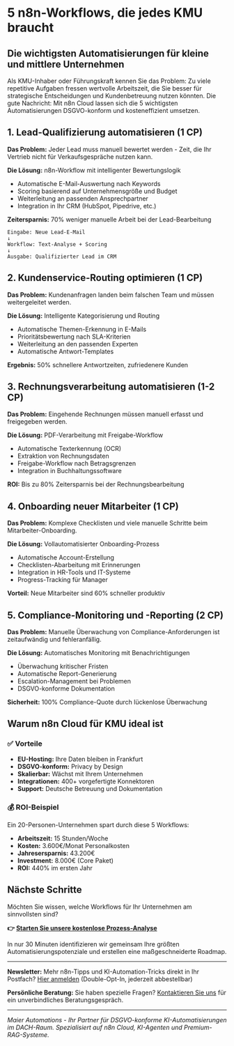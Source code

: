 # 5 n8n-Workflows, die jedes KMU braucht

## Die wichtigsten Automatisierungen für kleine und mittlere Unternehmen

Als KMU-Inhaber oder Führungskraft kennen Sie das Problem: Zu viele repetitive Aufgaben fressen wertvolle Arbeitszeit, die Sie besser für strategische Entscheidungen und Kundenbetreuung nutzen könnten. Die gute Nachricht: Mit n8n Cloud lassen sich die 5 wichtigsten Automatisierungen DSGVO-konform und kosteneffizient umsetzen.

## 1. Lead-Qualifizierung automatisieren (1 CP)

**Das Problem:** Jeder Lead muss manuell bewertet werden - Zeit, die Ihr Vertrieb nicht für Verkaufsgespräche nutzen kann.

**Die Lösung:** n8n-Workflow mit intelligenter Bewertungslogik
- Automatische E-Mail-Auswertung nach Keywords
- Scoring basierend auf Unternehmensgröße und Budget
- Weiterleitung an passenden Ansprechpartner
- Integration in Ihr CRM (HubSpot, Pipedrive, etc.)

**Zeitersparnis:** 70% weniger manuelle Arbeit bei der Lead-Bearbeitung

```
Eingabe: Neue Lead-E-Mail
↓
Workflow: Text-Analyse + Scoring
↓
Ausgabe: Qualifizierter Lead im CRM
```

## 2. Kundenservice-Routing optimieren (1 CP)

**Das Problem:** Kundenanfragen landen beim falschen Team und müssen weitergeleitet werden.

**Die Lösung:** Intelligente Kategorisierung und Routing
- Automatische Themen-Erkennung in E-Mails
- Prioritätsbewertung nach SLA-Kriterien
- Weiterleitung an den passenden Experten
- Automatische Antwort-Templates

**Ergebnis:** 50% schnellere Antwortzeiten, zufriedenere Kunden

## 3. Rechnungsverarbeitung automatisieren (1-2 CP)

**Das Problem:** Eingehende Rechnungen müssen manuell erfasst und freigegeben werden.

**Die Lösung:** PDF-Verarbeitung mit Freigabe-Workflow
- Automatische Texterkennung (OCR)
- Extraktion von Rechnungsdaten
- Freigabe-Workflow nach Betragsgrenzen
- Integration in Buchhaltungssoftware

**ROI:** Bis zu 80% Zeitersparnis bei der Rechnungsbearbeitung

## 4. Onboarding neuer Mitarbeiter (1 CP)

**Das Problem:** Komplexe Checklisten und viele manuelle Schritte beim Mitarbeiter-Onboarding.

**Die Lösung:** Vollautomatisierter Onboarding-Prozess
- Automatische Account-Erstellung
- Checklisten-Abarbeitung mit Erinnerungen
- Integration in HR-Tools und IT-Systeme
- Progress-Tracking für Manager

**Vorteil:** Neue Mitarbeiter sind 60% schneller produktiv

## 5. Compliance-Monitoring und -Reporting (2 CP)

**Das Problem:** Manuelle Überwachung von Compliance-Anforderungen ist zeitaufwändig und fehleranfällig.

**Die Lösung:** Automatisches Monitoring mit Benachrichtigungen
- Überwachung kritischer Fristen
- Automatische Report-Generierung
- Escalation-Management bei Problemen
- DSGVO-konforme Dokumentation

**Sicherheit:** 100% Compliance-Quote durch lückenlose Überwachung

## Warum n8n Cloud für KMU ideal ist

### ✅ Vorteile
- **EU-Hosting:** Ihre Daten bleiben in Frankfurt
- **DSGVO-konform:** Privacy by Design
- **Skalierbar:** Wächst mit Ihrem Unternehmen
- **Integrationen:** 400+ vorgefertigte Konnektoren
- **Support:** Deutsche Betreuung und Dokumentation

### 💰 ROI-Beispiel
Ein 20-Personen-Unternehmen spart durch diese 5 Workflows:
- **Arbeitszeit:** 15 Stunden/Woche
- **Kosten:** 3.600€/Monat Personalkosten
- **Jahresersparnis:** 43.200€
- **Investment:** 8.000€ (Core Paket)
- **ROI:** 440% im ersten Jahr

## Nächste Schritte

Möchten Sie wissen, welche Workflows für Ihr Unternehmen am sinnvollsten sind? 

**👉 [Starten Sie unsere kostenlose Prozess-Analyse](/analyse)**

In nur 30 Minuten identifizieren wir gemeinsam Ihre größten Automatisierungspotenziale und erstellen eine maßgeschneiderte Roadmap.

---

**Newsletter:** Mehr n8n-Tipps und KI-Automation-Tricks direkt in Ihr Postfach? [Hier anmelden](/newsletter) (Double-Opt-In, jederzeit abbestellbar)

**Persönliche Beratung:** Sie haben spezielle Fragen? [Kontaktieren Sie uns](/kontakt) für ein unverbindliches Beratungsgespräch.

---

*Maier Automations - Ihr Partner für DSGVO-konforme KI-Automatisierungen im DACH-Raum. Spezialisiert auf n8n Cloud, KI-Agenten und Premium-RAG-Systeme.*